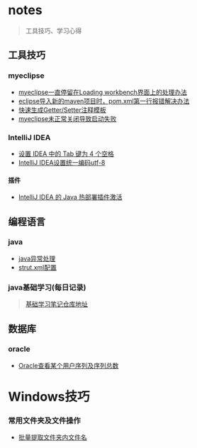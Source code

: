 # notes
> 工具技巧、学习心得

## 工具技巧

### myeclipse

* [myeclipse一直停留在Loading workbench界面上的处理办法](https://github.com/mHeartbeats/notes/issues/1)
* [eclipse导入新的maven项目时，pom.xml第一行报错解决办法](https://github.com/mHeartbeats/notes/issues/6)
* [快速生成Getter/Setter注释模板](https://github.com/mHeartbeats/notes/issues/7)
* [myeclipse未正常关闭导致启动失败](https://github.com/mHeartbeats/notes/issues/10)

### IntelliJ IDEA 

* [设置 IDEA 中的 Tab 键为 4 个空格](https://github.com/mHeartbeats/notes/issues/11) 
* [IntelliJ IDEA设置统一编码utf-8](https://github.com/mHeartbeats/notes/issues/12)

#### 插件 
* [IntelliJ IDEA 的 Java 热部署插件激活](https://github.com/mHeartbeats/notes/issues/8)

## 编程语言

### java

* [java异常处理](https://github.com/mHeartbeats/notes/issues/2)
* [strut.xml配置](https://github.com/mHeartbeats/notes/issues/4)

### java基础学习(每日记录)

> [基础学习笔记仓库地址](https://github.com/mHeartbeats/javaBasicLearn)

## 数据库

### oracle

* [Oracle查看某个用户序列及序列总数](https://github.com/mHeartbeats/notes/issues/3)

# Windows技巧

### 常用文件夹及文件操作

* [批量提取文件夹内文件名](https://github.com/mHeartbeats/notes/issues/14)
